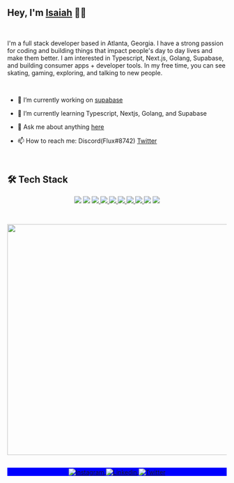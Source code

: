 ## Hey, I'm [Isaiah](https://isaiah-hamilton.com) 👋🏾

<br>

I'm a full stack developer based in Atlanta, Georgia. I have a strong passion for coding and building things that impact people's day to day lives and make them better. I am interested in Typescript, Next.js, Golang, Supabase, and building consumer apps + developer tools. In my free time, you can see skating, gaming, exploring, and talking to new people.

<br>

- 🔭 I’m currently working on [supabase](https://github.com/supabase)

- 🌱 I’m currently learning Typescript, Nextjs, Golang, and Supabase

- 💬 Ask me about anything [here](https://github.com/Isaiah-Hamilton/Isaiah-Hamilton/issues)

- 📫 How to reach me: Discord(Flux#8742) [Twitter](https://twitter.com/isaiah7hamilton)

<br>

## 🛠 Tech Stack

<p align="center">
  <img src="https://img.shields.io/badge/-JavaScript-05122A?style=flat&logo=javascript">
  <img src="https://img.shields.io/badge/-TypeScript-05122A?style=flat&logo=typeScript">
  <a href="https://supabase.com">
    <img src="https://img.shields.io/badge/-Supabase-05122A?style=flat&logo=supabase">
  </a>
  <a href="https://tailwindcss.com">
    <img src="https://img.shields.io/badge/-Tailwindcss-05122A?style=flat&logo=tailwindcss">
  </a>
  <a href="https://go.dev/">
    <img src="https://img.shields.io/badge/-Golang-05122A?style=flat&logo=go">
  </a>
  <a href="https://nextjs.org/">
    <img src="https://img.shields.io/badge/-Nextjs-05122A?style=flat&logo=next.js">
  </a>
  <a href="https://reactjs.org/">
    <img src="https://img.shields.io/badge/-React-05122A?style=flat&logo=react">
  </a>
  <a href="https://deno.land/">
    <img src="https://img.shields.io/badge/-Deno-05122A?style=flat&logo=deno">
  </a>
  <img src="https://img.shields.io/badge/-Git-05122A?style=flat&logo=git">
  <a href="https://github.com">
    <img src="https://img.shields.io/badge/-GitHub-05122A?style=flat&logo=github">
  </a>
</p>

<br />

<p align="center">
  <img width="530em" src="https://github-readme-stats.vercel.app/api?username=Isaiah-Hamilton&theme=github_dark&show_icons=true&hide_border=true&include_all_commits=true&count_private=true">
</p>
  
##

<p align="center" style="background:blue">
  <a href="https://www.instagram.com/isaiah7hamilton/" target="_blank">
    <img align="center" src="https://img.shields.io/badge/-isaiah7hamilton-05122A?style=flat&logo=instagram" alt="Instagram"/>
  </a>
  <a href="https://www.linkedin.com/in/isaiah-hamilton-093361209/" target="_blank">
    <img align="center" src="https://img.shields.io/badge/-Isaiah%20Hamilton-05122A?style=flat&logo=linkedin" alt="Linkedin"/>
  </a>
  <a href="https://twitter.com/Isaiah7Hamilton" target="_blank">
    <img align="center" src="https://img.shields.io/badge/-isaiah7hamilton-05122A?style=flat&logo=twitter" alt="Twitter"/>
  </a>
</p>
